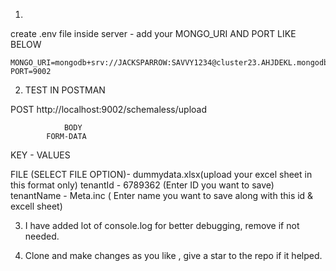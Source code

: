 1) 

create .env file inside server - 
add your MONGO_URI AND PORT LIKE BELOW 
```
MONGO_URI=mongodb+srv://JACKSPARROW:SAVVY1234@cluster23.AHJDEKL.mongodb.net/
PORT=9002
```

2) TEST IN POSTMAN 

POST http://localhost:9002/schemaless/upload

                BODY 
            FORM-DATA

  KEY                              -           VALUES

  FILE            (SELECT FILE OPTION)- dummydata.xlsx(upload your excel sheet in this format only)
  tenantId                            -  6789362 (Enter ID you want to save)
  tenantName                          -  Meta.inc ( Enter name you want to save along with this id & excell sheet)


  3) I have added lot of console.log for better debugging, remove if not needed.

  4) Clone and make changes as you like , give a star to the repo if it helped.